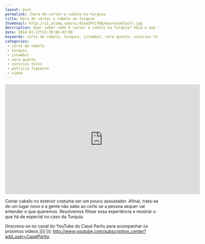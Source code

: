 ```yaml
---
layout: post
permalink: /hora-de-cortar-o-cabelo-na-turquia
title: Hora de cortar o cabelo na Turquia
thumbnail: http://i1.ytimg.com/vi/41aw2Fk1fkQ/maxresdefault.jpg
description: Quer saber como é cortar o cabelo na Turquia? Veja o que tem de especial.
date: 2014-01-17T13:30:00-03:00
keywords: corte de cabelo, turquia, istambul, cera quente, vinícius teles, patricia figueira, vídeo
categories:
 - corte de cabelo
 - turquia
 - istambul
 - cera quente
 - vinícius teles
 - patricia figueira
 - vídeo
---
```

<div class="center">
<iframe width="640" height="360" src="http://www.youtube.com/embed/41aw2Fk1fkQ" frameborder="0" allowfullscreen></iframe>
</div>

Cortar cabelo no exterior costuma ser um pouco assustador. Afinal, trata-se de um lugar novo e a gente não sabe ao certo se a pessoa sequer vai entender o que queremos. Resolvemos filmar essa experiência e mostrar o que há de especial no caso da Turquia.

[Inscreva-se no canal do YouTube do Casal Partiu para acompanhar os próximos vídeos.][i] 
[i]: http://www.youtube.com/subscription_center?add_user=CasalPartiu

